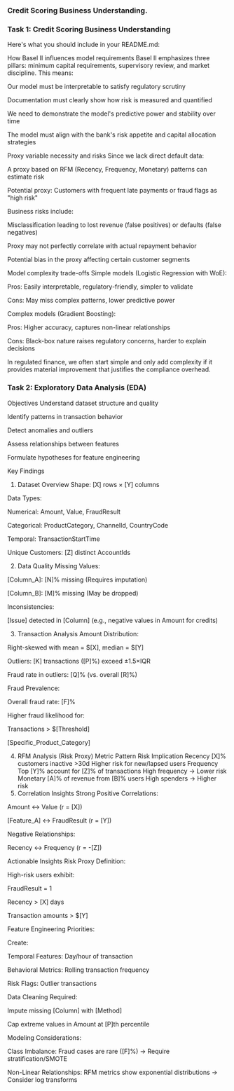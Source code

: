 ### Credit Scoring Business Understanding.

### Task 1: Credit Scoring Business Understanding
Here's what you should include in your README.md:

How Basel II influences model requirements
Basel II emphasizes three pillars: minimum capital requirements, supervisory review, and market discipline. This means:

Our model must be interpretable to satisfy regulatory scrutiny

Documentation must clearly show how risk is measured and quantified

We need to demonstrate the model's predictive power and stability over time

The model must align with the bank's risk appetite and capital allocation strategies

Proxy variable necessity and risks
Since we lack direct default data:

A proxy based on RFM (Recency, Frequency, Monetary) patterns can estimate risk

Potential proxy: Customers with frequent late payments or fraud flags as "high risk"

Business risks include:

Misclassification leading to lost revenue (false positives) or defaults (false negatives)

Proxy may not perfectly correlate with actual repayment behavior

Potential bias in the proxy affecting certain customer segments

Model complexity trade-offs
Simple models (Logistic Regression with WoE):

Pros: Easily interpretable, regulatory-friendly, simpler to validate

Cons: May miss complex patterns, lower predictive power

Complex models (Gradient Boosting):

Pros: Higher accuracy, captures non-linear relationships

Cons: Black-box nature raises regulatory concerns, harder to explain decisions

In regulated finance, we often start simple and only add complexity if it provides material improvement that justifies the compliance overhead.

### Task 2: Exploratory Data Analysis (EDA)
Objectives
Understand dataset structure and quality

Identify patterns in transaction behavior

Detect anomalies and outliers

Assess relationships between features

Formulate hypotheses for feature engineering

Key Findings
1. Dataset Overview
Shape: [X] rows × [Y] columns

Data Types:

Numerical: Amount, Value, FraudResult

Categorical: ProductCategory, ChannelId, CountryCode

Temporal: TransactionStartTime

Unique Customers: [Z] distinct AccountIds

2. Data Quality
Missing Values:

[Column_A]: [N]% missing (Requires imputation)

[Column_B]: [M]% missing (May be dropped)

Inconsistencies:

[Issue] detected in [Column] (e.g., negative values in Amount for credits)

3. Transaction Analysis
Amount Distribution:

Right-skewed with mean = $[X], median = $[Y]

Outliers: [K] transactions ([P]%) exceed ±1.5×IQR

Fraud rate in outliers: [Q]% (vs. overall [R]%)

Fraud Prevalence:

Overall fraud rate: [F]%

Higher fraud likelihood for:

Transactions > $[Threshold]

[Specific_Product_Category]

4. RFM Analysis (Risk Proxy)
Metric	Pattern	Risk Implication
Recency	[X]% customers inactive >30d	Higher risk for new/lapsed users
Frequency	Top [Y]% account for [Z]% of transactions	High frequency → Lower risk
Monetary	[A]% of revenue from [B]% users	High spenders → Higher risk
5. Correlation Insights
Strong Positive Correlations:

Amount ↔ Value (r = [X])

[Feature_A] ↔ FraudResult (r = [Y])

Negative Relationships:

Recency ↔ Frequency (r = -[Z])

Actionable Insights
Risk Proxy Definition:

High-risk users exhibit:

FraudResult = 1

Recency > [X] days

Transaction amounts > $[Y]

Feature Engineering Priorities:

Create:

Temporal Features: Day/hour of transaction

Behavioral Metrics: Rolling transaction frequency

Risk Flags: Outlier transactions

Data Cleaning Required:

Impute missing [Column] with [Method]

Cap extreme values in Amount at [P]th percentile

Modeling Considerations:

Class Imbalance: Fraud cases are rare ([F]%) → Require stratification/SMOTE

Non-Linear Relationships: RFM metrics show exponential distributions → Consider log transforms

